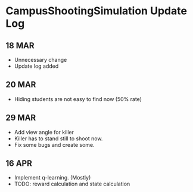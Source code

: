 # CampusShootingSimulation Update Log

## 18 MAR
+ Unnecessary change
+ Update log added

## 20 MAR
+ Hiding students are not easy to find now (50% rate)

## 29 MAR
+ Add view angle for killer
+ Killer has to stand still to shoot now.
+ Fix some bugs and create some.

## 16 APR
+ Implement q-learning. (Mostly)
+ TODO: reward calculation and state calculation